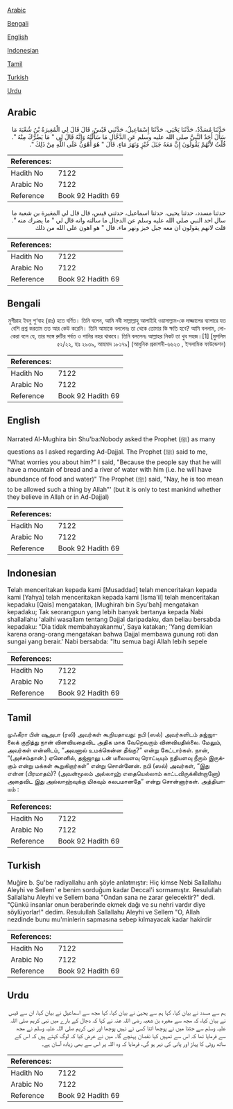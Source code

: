 [Arabic](#arabic)

[Bengali](#bengali)

[English](#english)

[Indonesian](#indonesian)

[Tamil](#tamil)

[Turkish](#turkish)

[Urdu](#urdu)

## Arabic


<div dir="rtl" lang="ar" style={{fontSize:'larger',backgroundColor:'#f8f9fa',padding:20}}>
حَدَّثَنَا مُسَدَّدٌ، حَدَّثَنَا يَحْيَى، حَدَّثَنَا إِسْمَاعِيلُ، حَدَّثَنِي قَيْسٌ، قَالَ قَالَ لِي الْمُغِيرَةُ بْنُ شُعْبَةَ مَا سَأَلَ أَحَدٌ النَّبِيَّ صلى الله عليه وسلم عَنِ الدَّجَّالِ مَا سَأَلْتُهُ وَإِنَّهُ قَالَ لِي ‏"‏ مَا يَضُرُّكَ مِنْهُ ‏"‏‏.‏ قُلْتُ لأَنَّهُمْ يَقُولُونَ إِنَّ مَعَهُ جَبَلَ خُبْزٍ وَنَهَرَ مَاءٍ‏.‏ قَالَ ‏"‏ هُوَ أَهْوَنُ عَلَى اللَّهِ مِنْ ذَلِكَ ‏"‏‏.‏
</div>
<div style={{backgroundColor:'#f8f9fa',padding:20, marginBottom: 10}}><table> <thead> <tr> <th>References:</th> <th></th> </tr> </thead> <tbody><tr><td>Hadith No</td><td>7122</td></tr><tr><td>Arabic No</td><td>7122</td></tr><tr><td>Reference</td><td>Book 92 Hadith 69</td></tr></tbody></table></div>


<div dir="rtl" lang="ar" style={{fontSize:'larger',backgroundColor:'#f8f9fa',padding:20}}>
حدثنا مسدد، حدثنا يحيى، حدثنا اسماعيل، حدثني قيس، قال قال لي المغيرة بن شعبة ما سال احد النبي صلى الله عليه وسلم عن الدجال ما سالته وانه قال لي " ما يضرك منه ". قلت لانهم يقولون ان معه جبل خبز ونهر ماء. قال " هو اهون على الله من ذلك
</div>
<div style={{backgroundColor:'#f8f9fa',padding:20, marginBottom: 10}}><table> <thead> <tr> <th>References:</th> <th></th> </tr> </thead> <tbody><tr><td>Hadith No</td><td>7122</td></tr><tr><td>Arabic No</td><td>7122</td></tr><tr><td>Reference</td><td>Book 92 Hadith 69</td></tr></tbody></table></div>

## Bengali


<div dir="rtl" lang="bn" style={{fontSize:'larger',backgroundColor:'#f8f9fa',padding:20}}>
মুগীরাহ ইবনু শু‘বাহ (রাঃ) হতে বর্ণিত। তিনি বলেন, আমি নবী সাল্লাল্লাহু আলাইহি ওয়াসাল্লাম-কে দাজ্জালের ব্যাপারে যত বেশি প্রশ্ন করতাম তত আর কেউ করেনি। তিনি আমাকে বললেনঃ তা থেকে তোমার কি ক্ষতি হবে? আমি বললাম, লোকেরা বলে যে, তার সঙ্গে রুটির পর্বত ও পানির নহর থাকবে। তিনি বললেনঃ আল্লাহর নিকট তা খুব সহজ।[1] [মুসলিম ৫২/২২, হাঃ ২৯৩৯, আহমাদ ১৮১৭৯] (আধুনিক প্রকাশনী-৬৬২৩ , ইসলামিক ফাউন্ডেশন)
</div>
<div style={{backgroundColor:'#f8f9fa',padding:20, marginBottom: 10}}><table> <thead> <tr> <th>References:</th> <th></th> </tr> </thead> <tbody><tr><td>Hadith No</td><td>7122</td></tr><tr><td>Arabic No</td><td>7122</td></tr><tr><td>Reference</td><td>Book 92 Hadith 69</td></tr></tbody></table></div>

## English


<div dir="ltr" lang="en" style={{fontSize:'larger',backgroundColor:'#f8f9fa',padding:20}}>
Narrated Al-Mughira bin Shu'ba:Nobody asked the Prophet (ﷺ) as many questions as I asked regarding Ad-Dajjal. The Prophet (ﷺ) said to me, "What worries you about him?" I said, "Because the people say that he will have a mountain of bread and a river of water with him (i.e. he will have abundance of food and water)" The Prophet (ﷺ) said, "Nay, he is too mean to be allowed such a thing by Allah"' (but it is only to test mankind whether they believe in Allah or in Ad-Dajjal)
</div>
<div style={{backgroundColor:'#f8f9fa',padding:20, marginBottom: 10}}><table> <thead> <tr> <th>References:</th> <th></th> </tr> </thead> <tbody><tr><td>Hadith No</td><td>7122</td></tr><tr><td>Arabic No</td><td>7122</td></tr><tr><td>Reference</td><td>Book 92 Hadith 69</td></tr></tbody></table></div>

## Indonesian


<div dir="ltr" lang="id" style={{fontSize:'larger',backgroundColor:'#f8f9fa',padding:20}}>
Telah menceritakan kepada kami [Musaddad] telah menceritakan kepada kami [Yahya] telah menceritakan kepada kami [Isma'il] telah menceritakan kepadaku [Qais] mengatakan, [Mughirah bin Syu'bah] mengatakan kepadaku; Tak seorangpun yang lebih banyak bertanya kepada Nabi shallallahu 'alaihi wasallam tentang Dajjal daripadaku, dan beliau bersabda kepadaku: "Dia tidak membahayakanmu', Saya katakan; 'Yang demikian karena orang-orang mengatakan bahwa Dajjal membawa gunung roti dan sungai yang berair.' Nabi bersabda: "Itu semua bagi Allah lebih sepele
</div>
<div style={{backgroundColor:'#f8f9fa',padding:20, marginBottom: 10}}><table> <thead> <tr> <th>References:</th> <th></th> </tr> </thead> <tbody><tr><td>Hadith No</td><td>7122</td></tr><tr><td>Arabic No</td><td>7122</td></tr><tr><td>Reference</td><td>Book 92 Hadith 69</td></tr></tbody></table></div>

## Tamil


<div dir="ltr" lang="ta" style={{fontSize:'larger',backgroundColor:'#f8f9fa',padding:20}}>
முஃகீரா பின் ஷுஅபா (ரலி) அவர்கள் கூறியதாவது: நபி (ஸல்) அவர்களிடம் தஜ்ஜாலைக் குறித்து நான் வினவியதைவிட அதிக மாக வேறெவரும் வினவியதில்லை. மேலும், அவர்கள் என்னிடம், “அவனால் உமக்கென்ன தீங்கு?” என்று கேட்டார்கள். நான், “(அச்சம்தான்.) ஏனெனில், தஜ்ஜாலு டன் மலையளவு ரொட்டியும் நதியளவு நீரும் இருக்கும் என்று மக்கள் கூறுகிறார்கள்” என்று சொன்னேன். நபி (ஸல்) அவர்கள், “இது என்ன (பிரமாதம்)? (அவன்மூலம் அல்லாஹ் எதையெல்லாம் காட்டவிருக்கின்றானோ) அதைவிட இது அல்லாஹ்வுக்கு மிகவும் சுலபமானதே” என்று சொன்னார்கள். அத்தியாயம் :
</div>
<div style={{backgroundColor:'#f8f9fa',padding:20, marginBottom: 10}}><table> <thead> <tr> <th>References:</th> <th></th> </tr> </thead> <tbody><tr><td>Hadith No</td><td>7122</td></tr><tr><td>Arabic No</td><td>7122</td></tr><tr><td>Reference</td><td>Book 92 Hadith 69</td></tr></tbody></table></div>

## Turkish


<div dir="ltr" lang="tr" style={{fontSize:'larger',backgroundColor:'#f8f9fa',padding:20}}>
Muğire b. Şu'be radiyallahu anh şöyle anlatmıştır: Hiç kimse Nebi Sallallahu Aleyhi ve Sellem' e benim sorduğum kadar Deccal'i sormamıştır. Resulullah Sallallahu Aleyhi ve Sellem bana "Ondan sana ne zarar gelecektir?" dedi. "Çünkü insanlar onun beraberinde ekmek dağı ve su nehri vardır diye söylüyorlar!" dedim. Resulullah Sallallahu Aleyhi ve Sellem "O, Allah nezdinde bunu mu'minlerin sapmasına sebep kılmayacak kadar hakirdir
</div>
<div style={{backgroundColor:'#f8f9fa',padding:20, marginBottom: 10}}><table> <thead> <tr> <th>References:</th> <th></th> </tr> </thead> <tbody><tr><td>Hadith No</td><td>7122</td></tr><tr><td>Arabic No</td><td>7122</td></tr><tr><td>Reference</td><td>Book 92 Hadith 69</td></tr></tbody></table></div>

## Urdu


<div dir="rtl" lang="ur" style={{fontSize:'larger',backgroundColor:'#f8f9fa',padding:20}}>
ہم سے مسدد نے بیان کیا، کہا ہم سے یحییٰ نے بیان کیا، کہا مجھ سے اسماعیل نے بیان کیا، ان سے قیس نے بیان کیا، کہ مجھ سے مغیرہ بن شعبہ رضی اللہ عنہ نے کہا کہ دجال کے بارے میں نبی کریم صلی اللہ علیہ وسلم سے جتنا میں نے پوچھا اتنا کسی نے نہیں پوچھا اور نبی کریم صلی اللہ علیہ وسلم نے مجھ سے فرمایا تھا کہ اس سے تمہیں کیا نقصان پہنچے گا۔ میں نے عرض کیا کہ لوگ کہتے ہیں کہ اس کے ساتھ روٹی کا پہاڑ اور پانی کی نہر ہو گی، فرمایا کہ وہ اللہ پر اس سے بھی زیادہ آسان ہے۔
</div>
<div style={{backgroundColor:'#f8f9fa',padding:20, marginBottom: 10}}><table> <thead> <tr> <th>References:</th> <th></th> </tr> </thead> <tbody><tr><td>Hadith No</td><td>7122</td></tr><tr><td>Arabic No</td><td>7122</td></tr><tr><td>Reference</td><td>Book 92 Hadith 69</td></tr></tbody></table></div>